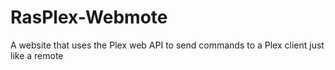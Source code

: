 # RasPlex-Webmote
A website that uses the Plex web API to send commands to a Plex client just like a remote
